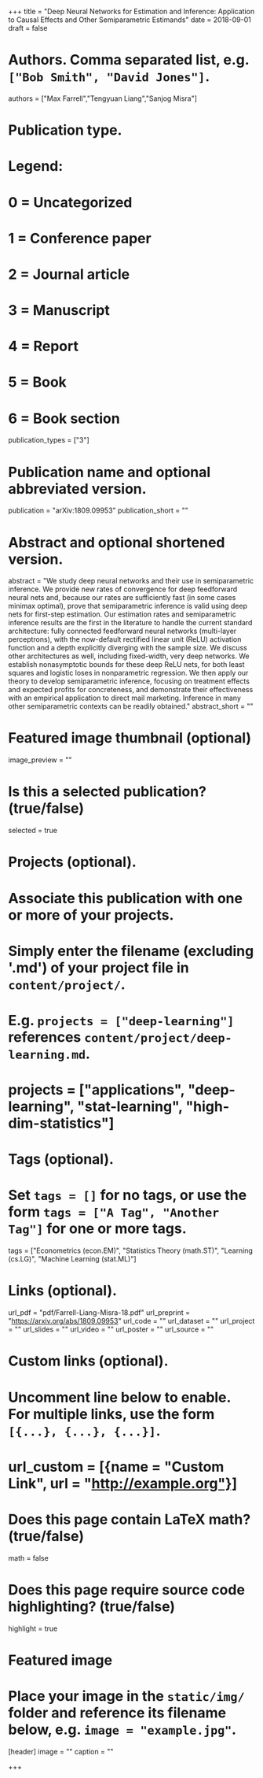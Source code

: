+++
title = "Deep Neural Networks for Estimation and Inference: Application to Causal Effects and Other Semiparametric Estimands"
date = 2018-09-01
draft = false

# Authors. Comma separated list, e.g. `["Bob Smith", "David Jones"]`.
authors = ["Max Farrell","Tengyuan Liang","Sanjog Misra"]

# Publication type.
# Legend:
# 0 = Uncategorized
# 1 = Conference paper
# 2 = Journal article
# 3 = Manuscript
# 4 = Report
# 5 = Book
# 6 = Book section
publication_types = ["3"]

# Publication name and optional abbreviated version.
publication = "arXiv:1809.09953"
publication_short = ""

# Abstract and optional shortened version.
abstract = "We study deep neural networks and their use in semiparametric inference. We provide new rates of convergence for deep feedforward neural nets and, because our rates are sufficiently fast (in some cases minimax optimal), prove that semiparametric inference is valid using deep nets for first-step estimation. Our estimation rates and semiparametric inference results are the first in the literature to handle the current standard architecture: fully connected feedforward neural networks (multi-layer perceptrons), with the now-default rectified linear unit (ReLU) activation function and a depth explicitly diverging with the sample size. We discuss other architectures as well, including fixed-width, very deep networks. We establish nonasymptotic bounds for these deep ReLU nets, for both least squares and logistic loses in nonparametric regression. We then apply our theory to develop semiparametric inference, focusing on treatment effects and expected profits for concreteness, and demonstrate their effectiveness with an empirical application to direct mail marketing. Inference in many other semiparametric contexts can be readily obtained."
abstract_short = ""

# Featured image thumbnail (optional)
image_preview = ""

# Is this a selected publication? (true/false)
selected = true

# Projects (optional).
#   Associate this publication with one or more of your projects.
#   Simply enter the filename (excluding '.md') of your project file in `content/project/`.
#   E.g. `projects = ["deep-learning"]` references `content/project/deep-learning.md`.
#   projects = ["applications", "deep-learning", "stat-learning", "high-dim-statistics"]

# Tags (optional).
#   Set `tags = []` for no tags, or use the form `tags = ["A Tag", "Another Tag"]` for one or more tags.
tags = ["Econometrics (econ.EM)", "Statistics Theory (math.ST)", "Learning (cs.LG)", "Machine Learning (stat.ML)"]

# Links (optional).
url_pdf = "pdf/Farrell-Liang-Misra-18.pdf"
url_preprint = "https://arxiv.org/abs/1809.09953"
url_code = ""
url_dataset = ""
url_project = ""
url_slides = ""
url_video = ""
url_poster = ""
url_source = ""

# Custom links (optional).
#   Uncomment line below to enable. For multiple links, use the form `[{...}, {...}, {...}]`.
# url_custom = [{name = "Custom Link", url = "http://example.org"}]

# Does this page contain LaTeX math? (true/false)
math = false

# Does this page require source code highlighting? (true/false)
highlight = true

# Featured image
# Place your image in the `static/img/` folder and reference its filename below, e.g. `image = "example.jpg"`.
[header]
image = ""
caption = ""

+++
